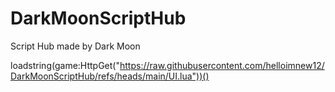 # DarkMoonScriptHub
Script Hub made by Dark Moon


loadstring(game:HttpGet("https://raw.githubusercontent.com/helloimnew12/DarkMoonScriptHub/refs/heads/main/UI.lua"))()
